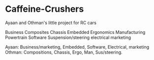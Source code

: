 # Caffeine-Crushers
Ayaan and Othman's little project for RC cars

Business 
Composites 
Chassis
Embedded
Ergonomics
Manufacturing 
Powertrain 
Software 
Suspension/steering 
electrical 
marketing

Ayaan: Business/marketing, Embedded, Software, Electrical, marketing 
Othman: Compositions, Chassis, Ergo, Man, Sus/steering.
